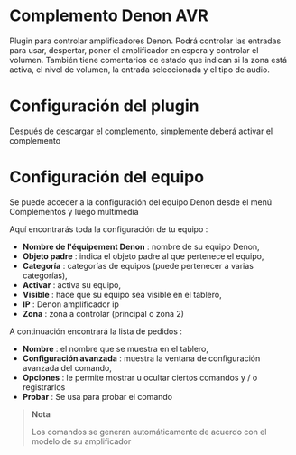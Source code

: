 # Complemento Denon AVR

Plugin para controlar amplificadores Denon. Podrá controlar las entradas para usar, despertar, poner el amplificador en espera y controlar el volumen. También tiene comentarios de estado que indican si la zona está activa, el nivel de volumen, la entrada seleccionada y el tipo de audio.

# Configuración del plugin

Después de descargar el complemento, simplemente deberá activar el complemento

# Configuración del equipo

Se puede acceder a la configuración del equipo Denon desde el menú Complementos y luego multimedia

Aquí encontrarás toda la configuración de tu equipo :

-   **Nombre de l'équipement Denon** : nombre de su equipo Denon,
-   **Objeto padre** : indica el objeto padre al que pertenece el equipo,
-   **Categoría** : categorías de equipos (puede pertenecer a varias categorías),
-   **Activar** : activa su equipo,
-   **Visible** : hace que su equipo sea visible en el tablero,
-   **IP** : Denon amplificador ip
-   **Zona** : zona a controlar (principal o zona 2)

A continuación encontrará la lista de pedidos :

-   **Nombre** : el nombre que se muestra en el tablero,
-   **Configuración avanzada** : muestra la ventana de configuración avanzada del comando,
-   **Opciones** : le permite mostrar u ocultar ciertos comandos y / o registrarlos
-   **Probar** : Se usa para probar el comando

> **Nota**
>
> Los comandos se generan automáticamente de acuerdo con el modelo de su amplificador
